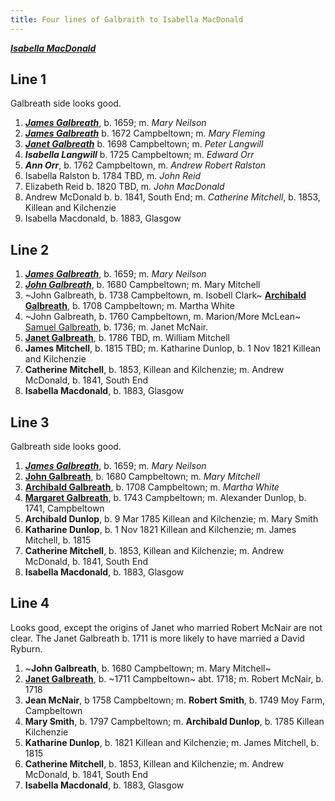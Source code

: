 ```yaml
---
title: Four lines of Galbraith to Isabella MacDonald
---
```


***[Isabella MacDonald](https://www.familysearch.org/tree/person/details/93N9-PBL)***  

## Line 1

Galbreath side looks good.

1. ***[James Galbreath](/people/galbreath-james-1659.md)***, b. 1659; m. *Mary Neilson*
1. ***[James Galbreath](/people/galbreath-james-1672.md)*** b. 1672 Campbeltown; m. *Mary Fleming*
2. ***[Janet Galbreath](/people/galbreath-janet-1698.md)*** b. 1698 Campbeltown; m. *Peter Langwill*
3. ***Isabella Langwill*** b. 1725 Campbeltown; m. *Edward Orr*
4. ***Ann Orr***, b. 1762 Campbeltown, m. *Andrew Robert Ralston*
5. Isabella Ralston b. 1784 TBD, m. *John Reid*
6. Elizabeth Reid b. 1820 TBD, m. *John MacDonald*
7. Andrew McDonald b. b. 1841, South End; m. *Catherine Mitchell*, b. 1853, Killean and Kilchenzie
8. Isabella Macdonald, b. 1883, Glasgow

## Line 2

1. ***[James Galbreath](/people/galbreath-james-1659.md)***, b. 1659; m. *Mary Neilson*
1. ***[John Galbreath](/people/galbreath-john-1680.md)***, b. 1680 Campbeltown; m. Mary Mitchell
1. ~John Galbreath, b. 1738 Campbeltown, m. Isobell Clark~ **[Archibald Galbreath](/people/galbreath-archibald-1708.md)**, b. 1708 Campbeltown; m. Martha White
2. ~John Galbreath, b. 1760 Campbeltown, m. Marion/More McLean~ [Samuel Galbreath](/people/galbreath-samuel-1736.md), b. 1736; m. Janet McNair.
3. **[Janet Galbreath](/people/galbraith-janet-1786.md)**, b. 1786 TBD, m. William Mitchell
4. **James Mitchell**, b. 1815 TBD; m. Katharine Dunlop, b. 1 Nov 1821 Killean and Kilchenzie
5. **Catherine Mitchell**, b. 1853, Killean and Kilchenzie; m. Andrew McDonald, b. 1841, South End
6. **Isabella Macdonald**, b. 1883, Glasgow

## Line 3

Galbreath side looks good.

1. ***[James Galbreath](/people/galbreath-james-1659.md)***, b. 1659; m. *Mary Neilson*
1. **[John Galbreath](/people/galbreath-john-1680.md)**, b. 1680 Campbeltown; m. *Mary Mitchell*
2. **[Archibald Galbreath](/people/galbreath-archibald-1708.md)**, b. 1708 Campbeltown; m. *Martha White*
3. **[Margaret Galbreath](/people/galbreath-margaret-1743.md)**, b. 1743 Campbeltown; m. Alexander Dunlop, b. 1741, Campbeltown
4. **Archibald Dunlop**, b. 9 Mar 1785 Killean and Kilchenzie; m. Mary Smith
5. **Katharine Dunlop**, b. 1 Nov 1821 Killean and Kilchenzie; m. James Mitchell, b. 1815
6. **Catherine Mitchell**, b. 1853, Killean and Kilchenzie; m. Andrew McDonald, b. 1841, South End
7. **Isabella Macdonald**, b. 1883, Glasgow

## Line 4 

Looks good, except the origins of Janet who married Robert McNair are not clear.  The Janet Galbreath b. 1711 is more likely to have married a David Ryburn.

1. ~**John Galbreath**, b. 1680 Campbeltown; m. Mary Mitchell~
2. **[Janet Galbreath](/people/galbreath-janet-1718.md)**, b. ~1711 Campbeltown~ abt. 1718; m. Robert McNair, b. 1718
3. **Jean McNair**, b 1758 Campbeltown; m. **Robert Smith**, b. 1749 Moy Farm, Campbeltown
4. **Mary Smith**, b. 1797 Campbeltown; m. **Archibald Dunlop**, b. 1785 Killean Kilchenzie
5. **Katharine Dunlop**, b. 1821 Killean and Kilchenzie; m. James Mitchell, b. 1815
6. **Catherine Mitchell**, b. 1853, Killean and Kilchenzie; m. Andrew McDonald, b. 1841, South End
7. **Isabella Macdonald**, b. 1883, Glasgow


